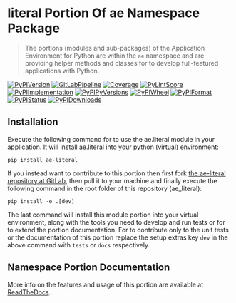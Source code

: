 <!--
  THIS FILE IS EXCLUSIVELY MAINTAINED IN THE AE ROOT PACKAGE. ANY CHANGES SHOULD BE DONE THERE.
  All changes will be deployed automatically to all the portions of this namespace package.
-->
# literal Portion Of ae Namespace Package

>The portions (modules and sub-packages) of the Application Environment for Python are within
the `ae` namespace and are providing helper methods and classes for to develop
full-featured applications with Python.

[![PyPIVersion](https://img.shields.io/pypi/v/ae_literal?logo=python?logo=python)](https://gitlab.com/ae-group/ae_literal)
[![GitLabPipeline](https://img.shields.io/gitlab/pipeline/ae-group/ae_literal/master?logo=python)](https://gitlab.com/ae-group/ae_literal)
[![Coverage](https://gitlab.com/ae-group/ae_literal/-/jobs/artifacts/master/raw/htmlcov/coverage.svg?job=coverage)](https://gitlab.com/ae-group/ae_literal/-/jobs/artifacts/master/raw/htmlcov/index.html)
[![PyLintScore](https://gitlab.com/ae-group/ae_literal/-/jobs/artifacts/master/raw/pylint/pylint.svg?job=pylint)](https://gitlab.com/ae-group/ae_literal/-/jobs/artifacts/master/raw/pylint/pylint.log?job=pylint)
[![PyPIImplementation](https://img.shields.io/pypi/implementation/ae_literal?logo=python?logo=python)](https://gitlab.com/ae-group/ae_literal)
[![PyPIPyVersions](https://img.shields.io/pypi/pyversions/ae_literal?logo=python?logo=python)](https://gitlab.com/ae-group/ae_literal)
[![PyPIWheel](https://img.shields.io/pypi/wheel/ae_literal?logo=python?logo=python)](https://gitlab.com/ae-group/ae_literal)
[![PyPIFormat](https://img.shields.io/pypi/format/ae_literal?logo=python?logo=python)](https://gitlab.com/ae-group/ae_literal)
[![PyPIStatus](https://img.shields.io/pypi/status/ae_literal?logo=python?logo=python)](https://gitlab.com/ae-group/ae_literal)
[![PyPIDownloads](https://img.shields.io/pypi/dm/ae_literal?logo=python?logo=python)](https://gitlab.com/ae-group/ae_literal)


## Installation

Execute the following command for to use the ae.literal module in your
application. It will install ae.literal into your python (virtual) environment:
 
```shell script
pip install ae-literal
```

If you instead want to contribute to this portion then first fork
[the ae-literal repository at GitLab](https://gitlab.com/ae-group/ae_literal "ae.literal code repository"),
then pull it to your machine and finally execute the following command in the root folder
of this repository (ae_literal):

```shell script
pip install -e .[dev]
```

The last command will install this module portion into your virtual environment, along with
the tools you need to develop and run tests or for to extend the portion documentation.
For to contribute only to the unit tests or the documentation of this portion replace
the setup extras key `dev` in the above command with `tests` or `docs` respectively.


## Namespace Portion Documentation

More info on the features and usage of this portion are available at
[ReadTheDocs](https://ae.readthedocs.io/en/latest/_autosummary/ae.literal.html#module-ae.literal
"ae_literal documentation").

<!-- Common files version 0.0.24 deployed (with 0.0.24)
     to the ae_literal module version 0.0.15.
-->